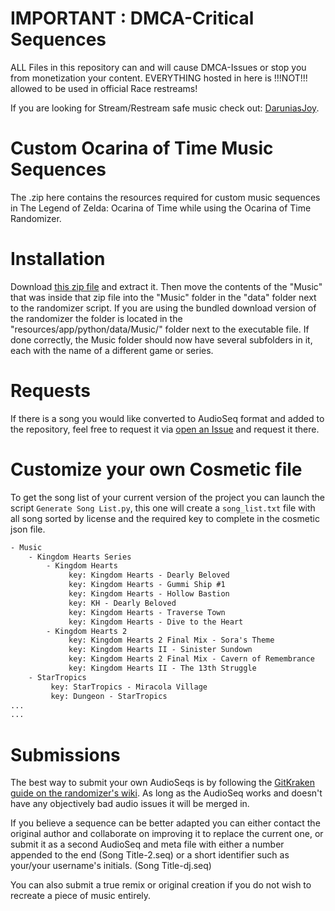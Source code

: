 # IMPORTANT : DMCA-Critical Sequences
ALL Files in this repository can and will cause DMCA-Issues or stop you from monetization your content. EVERYTHING hosted in here is !!!NOT!!! allowed to be used in official Race restreams!


If you are looking for Stream/Restream safe music check out: [DaruniasJoy](https://github.com/DaruniasJoy/OoT-Custom-Sequences).

# Custom Ocarina of Time Music Sequences
The .zip here contains the resources required for custom music sequences in The Legend of Zelda: Ocarina of Time while using the Ocarina of Time Randomizer.

# Installation
Download [this zip file](https://github.com/GanondorfsOrgan/Ganondorfs-Organ/archive/refs/heads/main.zip) and extract it. Then move the contents of the "Music" that was inside that zip file into the "Music" folder in the "data" folder next to the randomizer script. If you are using the bundled download version of the randomizer the folder is located in the "resources/app/python/data/Music/" folder next to the executable file. If done correctly, the Music folder should now have several subfolders in it, each with the name of a different game or series.

# Requests
If there is a song you would like converted to AudioSeq format and added to the repository, feel free to request it via [open an Issue](https://github.com/GanondorfsOrgan/Ganondorfs-Organ/issues) and request it there.

# Customize your own Cosmetic file

To get the song list of your current version of the project you can launch the script `Generate Song List.py`, this one will create a `song_list.txt` file with all song sorted by license and the required key to complete in the cosmetic json file.

```txt
- Music
    - Kingdom Hearts Series
        - Kingdom Hearts
             key: Kingdom Hearts - Dearly Beloved
             key: Kingdom Hearts - Gummi Ship #1
             key: Kingdom Hearts - Hollow Bastion
             key: KH - Dearly Beloved
             key: Kingdom Hearts - Traverse Town
             key: Kingdom Hearts - Dive to the Heart
        - Kingdom Hearts 2
             key: Kingdom Hearts 2 Final Mix - Sora's Theme
             key: Kingdom Hearts II - Sinister Sundown
             key: Kingdom Hearts 2 Final Mix - Cavern of Remembrance
             key: Kingdom Hearts II - The 13th Struggle
    - StarTropics
         key: StarTropics - Miracola Village
         key: Dungeon - StarTropics
...
...
```

# Submissions
The best way to submit your own AudioSeqs is by following the [GitKraken guide on the randomizer's wiki](https://wiki.ootrandomizer.com/index.php?title=GitKraken). As long as the AudioSeq works and doesn't have any objectively bad audio issues it will be merged in.

If you believe a sequence can be better adapted you can either contact the original author and collaborate on improving it to replace the current one, or submit it as a second AudioSeq and meta file with either a number appended to the end (Song Title-2.seq) or a short identifier such as your/your username's initials. (Song Title-dj.seq)

You can also submit a true remix or original creation if you do not wish to recreate a piece of music entirely.
